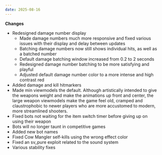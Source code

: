 ```yaml
---
date: 2025-08-16
---
```


**Changes**

* Redesigned damage number display
  * Made damage numbers much more responsive and fixed various issues with their display and delay between updates
  * Batching damage numbers now still shows individual hits, as well as a batched number
  * Default damage batching window increased from 0.2 to 2 seconds
  * Redesigned damage number batching to be more satisfying and playful
  * Adjusted default damage number color to a more intense and high contrast red
* Added damage and kill hitmarkers
* Made min viewmodels the default. Although artistically intended to give the weapons weight and make the animations up front and center, the large weapon viewmodels make the game feel old, cramped and claustrophobic to newer players who are more accustomed to modern, more streamlined shooters.
* Fixed bots not waiting for the item switch timer before giving up on using their weapon
* Bots will no longer taunt in competitive games
* Added new bot names
* Fixed Cow Mangler self-kills using the wrong effect color
* Fixed an sv_pure exploit related to the sound system
* Various stability fixes